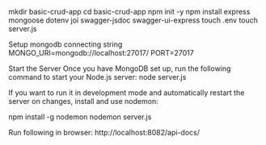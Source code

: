 mkdir basic-crud-app
cd basic-crud-app
npm init -y
npm install express mongoose dotenv joi swagger-jsdoc swagger-ui-express
touch .env
touch server.js

Setup mongodb connecting string
MONGO_URI=mongodb://localhost:27017/
PORT=27017


 Start the Server
Once you have MongoDB set up, run the following command to start your Node.js server:
node server.js


If you want to run it in development mode and automatically restart the server on changes, install and use nodemon:

npm install -g nodemon
nodemon server.js

Run following in browser:
http://localhost:8082/api-docs/